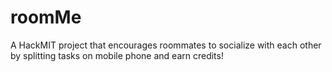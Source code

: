 # roomMe

A HackMIT project that encourages roommates to socialize with each other by splitting tasks on mobile phone and earn credits!
